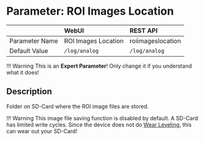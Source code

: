 # Parameter: ROI Images Location

|                   | WebUI               | REST API
|:---               |:---                 |:----
| Parameter Name    | ROI Images Location | roiimageslocation
| Default Value     | `/log/analog`       | `/log/analog`


!!! Warning
    This is an **Expert Parameter**! Only change it if you understand what it does!


## Description

Folder on SD-Card where the ROI image files are stored.


!!! Warning
        This image file saving function is disabled by default. A SD-Card has limited write cycles. 
        Since the device does not do [Wear Leveling](https://en.wikipedia.org/wiki/Wear_leveling), 
        this can wear out your SD-Card!
